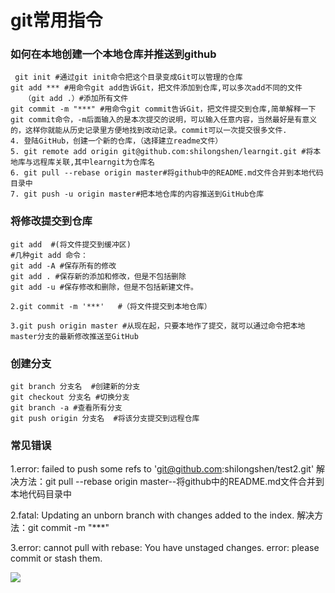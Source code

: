 # git常用指令


### 如何在本地创建一个本地仓库并推送到github

```shell
 git init #通过git init命令把这个目录变成Git可以管理的仓库
git add *** #用命令git add告诉Git，把文件添加到仓库,可以多次add不同的文件
   （git add .）#添加所有文件
git commit -m "***" #用命令git commit告诉Git，把文件提交到仓库,简单解释一下git commit命令，-m后面输入的是本次提交的说明，可以输入任意内容，当然最好是有意义的，这样你就能从历史记录里方便地找到改动记录。commit可以一次提交很多文件.
4. 登陆GitHub，创建一个新的仓库，（选择建立readme文件）
5. git remote add origin git@github.com:shilongshen/learngit.git #将本地库与远程库关联,其中learngit为仓库名
6. git pull --rebase origin master#将github中的README.md文件合并到本地代码目录中
7. git push -u origin master#把本地仓库的内容推送到GitHub仓库
```



### 将修改提交到仓库

```shell
git add  #(将文件提交到缓冲区)
#几种git add 命令：
git add -A #保存所有的修改
git add . #保存新的添加和修改，但是不包括删除
git add -u #保存修改和删除，但是不包括新建文件。

2.git commit -m '***'   #（将文件提交到本地仓库）

3.git push origin master #从现在起，只要本地作了提交，就可以通过命令把本地master分支的最新修改推送至GitHub
```



### 创建分支

```shell
git branch 分支名  #创建新的分支
git checkout 分支名 #切换分支
git branch -a #查看所有分支
git push origin 分支名  #将该分支提交到远程仓库
```



### 常见错误

1.error: failed to push some refs to 'git@github.com:shilongshen/test2.git'
解决方法：git pull --rebase origin master--将github中的README.md文件合并到本地代码目录中

2.fatal: Updating an unborn branch with changes added to the index.
解决方法：git commit -m "***"

3.error: cannot pull with rebase: You have unstaged changes.
error: please commit or stash them.





![](https://gitee.com/shilongshen/xiaoxingimagebad/raw/master/img/20210501105332.jpeg)
